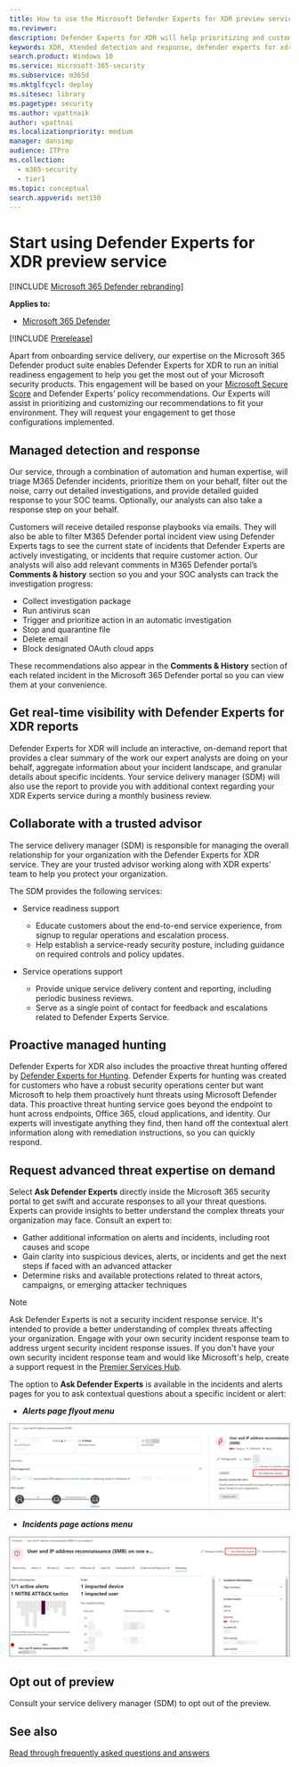 ```yaml
---
title: How to use the Microsoft Defender Experts for XDR preview service
ms.reviewer:
description: Defender Experts for XDR will help prioritizing and customizing recommendations to fit your environment
keywords: XDR, Xtended detection and response, defender experts for xdr, Microsoft Defender Experts for XDR, managed threat hunting, managed detection and response (MDR) service, service delivery manager, real-time visibility with XDR experts, threat hunting and analysis
search.product: Windows 10
ms.service: microsoft-365-security
ms.subservice: m365d
ms.mktglfcycl: deploy
ms.sitesec: library
ms.pagetype: security
ms.author: vpattnaik
author: vpattnai
ms.localizationpriority: medium
manager: dansimp
audience: ITPro
ms.collection:
  - m365-security
  - tier1
ms.topic: conceptual
search.appverid: met150
---
```



# Start using Defender Experts for XDR preview service

[!INCLUDE [Microsoft 365 Defender rebranding](../../includes/microsoft-defender.md)]

**Applies to:**

- [Microsoft 365 Defender](https://go.microsoft.com/fwlink/?linkid=2118804)

[!INCLUDE [Prerelease](../includes/prerelease.md)]

Apart from onboarding service delivery, our expertise on the Microsoft 365 Defender product suite enables Defender Experts for XDR to run an initial readiness engagement to help you get the most out of your Microsoft security products. This engagement will be based on your [Microsoft Secure Score](microsoft-secure-score.md) and Defender Experts’ policy recommendations. Our Experts will assist in prioritizing and customizing our recommendations to fit your environment. They will request your engagement to get those configurations implemented.

## Managed detection and response

Our service, through a combination of automation and human expertise, will triage M365 Defender incidents, prioritize them on your behalf, filter out the noise, carry out detailed investigations, and provide detailed guided response to your SOC teams. Optionally, our analysts can also take a response step on your behalf.

Customers will receive detailed response playbooks via emails. They will also be able to filter M365 Defender portal incident view using Defender Experts tags to see the current state of incidents that Defender Experts are actively investigating, or incidents that require customer action. Our analysts will also add relevant comments in M365 Defender portal’s **Comments & history** section so you and your SOC analysts can track the investigation progress:

- Collect investigation package
- Run antivirus scan
- Trigger and prioritize action in an automatic investigation
- Stop and quarantine file
- Delete email
- Block designated OAuth cloud apps

These recommendations also appear in the **Comments & History** section of each related incident in the Microsoft 365 Defender portal so you can view them at your convenience.

## Get real-time visibility with Defender Experts for XDR reports

Defender Experts for XDR will include an interactive, on-demand report that provides a clear summary of the work our expert analysts are doing on your behalf, aggregate information about your incident landscape, and granular details about specific incidents. Your service delivery manager (SDM) will also use the report to provide you with additional context regarding your XDR Experts service during a monthly business review.

## Collaborate with a trusted advisor

The service delivery manager (SDM) is responsible for managing the overall relationship for your organization with the Defender Experts for XDR service. They are your trusted advisor working along with XDR experts’ team to help you protect your organization.

The SDM provides the following services:

- Service readiness support

  - Educate customers about the end-to-end service experience, from signup to regular operations and escalation process.
  - Help establish a service-ready security posture, including guidance on required controls and policy updates.

- Service operations support
  - Provide unique service delivery content and reporting, including periodic business reviews.
  - Serve as a single point of contact for feedback and escalations related to Defender Experts Service.

## Proactive managed hunting
Defender Experts for XDR also includes the proactive threat hunting offered by [Defender Experts for Hunting](https://learn.microsoft.com/microsoft-365/security/defender/defender-experts-for-hunting). Defender Experts for hunting was created for customers who have a robust security operations center but want Microsoft to help them proactively hunt threats using Microsoft Defender data. This proactive threat hunting service goes beyond the endpoint to hunt across endpoints, Office 365, cloud applications, and identity. Our experts will investigate anything they find, then hand off the contextual alert information along with remediation instructions, so you can quickly respond. 

## Request advanced threat expertise on demand
Select **Ask Defender Experts** directly inside the Microsoft 365 security portal to get swift and accurate responses to all your threat questions. Experts can provide insights to better understand the complex threats your organization may face. Consult an expert to:

- Gather additional information on alerts and incidents, including root causes and scope
- Gain clarity into suspicious devices, alerts, or incidents and get the next steps if faced with an advanced attacker
- Determine risks and available protections related to threat actors, campaigns, or emerging attacker techniques

> [!NOTE]
> Ask Defender Experts is not a security incident response service. It's intended to provide a better understanding of complex threats affecting your organization. Engage with your own security incident response team to address urgent security incident response issues. If you don't have your own security incident response team and would like Microsoft's help, create a support request in the [Premier Services Hub](/services-hub/).

The option to **Ask Defender Experts** is available in the incidents and alerts pages for you to ask contextual questions about a specific incident or alert:

- ***Alerts page flyout menu***

![Screenshot of the Ask Defender Experts menu option in the Alerts page flyout menu in the Microsoft 365 Defender portal.](../../media/mte/defenderexperts/alerts-flyout-menu.png)

- ***Incidents page actions menu***

![Screenshot of the Ask Defender Experts menu option in the Incidents page actions menu in the Microsoft 365 Defender portal.](../../media/mte/defenderexperts/incidents-page-actions-menu.png)

## Opt out of preview

Consult your service delivery manager (SDM) to opt out of the preview.

## See also

[Read through frequently asked questions and answers](frequently-asked-questions.md)
